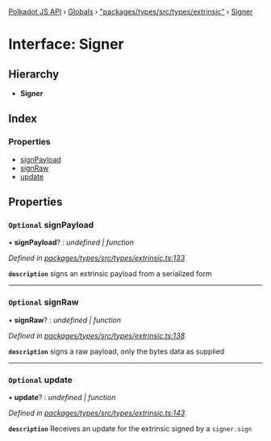 [Polkadot JS API](../README.md) › [Globals](../globals.md) › ["packages/types/src/types/extrinsic"](../modules/_packages_types_src_types_extrinsic_.md) › [Signer](_packages_types_src_types_extrinsic_.signer.md)

# Interface: Signer

## Hierarchy

* **Signer**

## Index

### Properties

* [signPayload](_packages_types_src_types_extrinsic_.signer.md#optional-signpayload)
* [signRaw](_packages_types_src_types_extrinsic_.signer.md#optional-signraw)
* [update](_packages_types_src_types_extrinsic_.signer.md#optional-update)

## Properties

### `Optional` signPayload

• **signPayload**? : *undefined | function*

*Defined in [packages/types/src/types/extrinsic.ts:133](https://github.com/polkadot-js/api/blob/9f4007bd4/packages/types/src/types/extrinsic.ts#L133)*

**`description`** signs an extrinsic payload from a serialized form

___

### `Optional` signRaw

• **signRaw**? : *undefined | function*

*Defined in [packages/types/src/types/extrinsic.ts:138](https://github.com/polkadot-js/api/blob/9f4007bd4/packages/types/src/types/extrinsic.ts#L138)*

**`description`** signs a raw payload, only the bytes data as supplied

___

### `Optional` update

• **update**? : *undefined | function*

*Defined in [packages/types/src/types/extrinsic.ts:143](https://github.com/polkadot-js/api/blob/9f4007bd4/packages/types/src/types/extrinsic.ts#L143)*

**`description`** Receives an update for the extrinsic signed by a `signer.sign`
